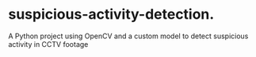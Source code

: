 # suspicious-activity-detection.
A Python project using OpenCV and a custom model to detect suspicious activity in CCTV footage
